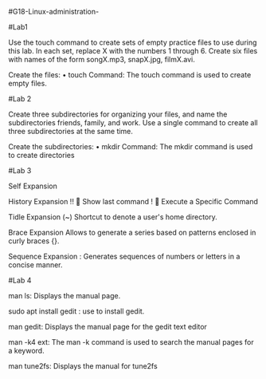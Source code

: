 #G18-Linux-administration-

#Lab1

Use the touch command to create sets of empty practice files to use during this lab. In each set, replace X with the numbers 1 through 6. Create six files with names of the form songX.mp3, snapX.jpg, filmX.avi.

Create the files: • touch Command: The touch command is used to create empty files.



#Lab 2

Create three subdirectories for organizing your files, and name the subdirectories friends, family, and work. Use a single command to create all three subdirectories at the same time.

Create the subdirectories: • mkdir Command: The mkdir command is used to create directories



#Lab 3

Self Expansion

History Expansion !!  Show last command !  Execute a Specific Command

Tidle Expansion (~) Shortcut to denote a user's home directory.

Brace Expansion Allows to generate a series based on patterns enclosed in curly braces {}.

Sequence Expansion : Generates sequences of numbers or letters in a concise manner.



#Lab 4

man ls: Displays the manual page.



sudo apt install gedit : use to install gedit.



man gedit: Displays the manual page for the gedit text editor



man -k4 ext: The man -k command is used to search the manual pages for a keyword.



man tune2fs: Displays the manual for tune2fs
